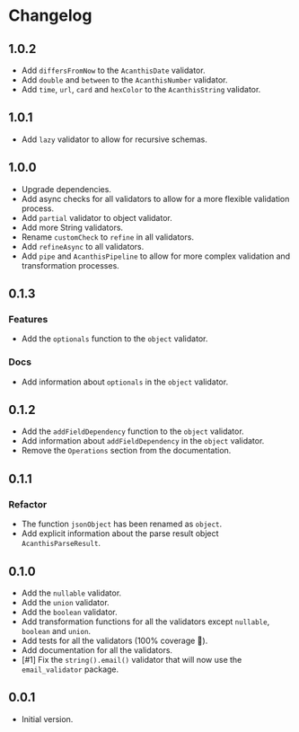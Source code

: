 # Changelog

## 1.0.2

- Add `differsFromNow` to the `AcanthisDate` validator.
- Add `double` and `between` to the `AcanthisNumber` validator.
- Add `time`, `url`, `card` and `hexColor` to the `AcanthisString` validator.

## 1.0.1

- Add `lazy` validator to allow for recursive schemas.

## 1.0.0

- Upgrade dependencies.
- Add async checks for all validators to allow for a more flexible validation process.
- Add `partial` validator to object validator.
- Add more String validators.
- Rename `customCheck` to `refine` in all validators.
- Add `refineAsync` to all validators.
- Add `pipe` and  `AcanthisPipeline` to allow for more complex validation and transformation processes.

## 0.1.3

### Features

- Add the `optionals` function to the `object` validator.

### Docs

- Add information about `optionals` in the `object` validator.

## 0.1.2

- Add the `addFieldDependency` function to the `object` validator.
- Add information about `addFieldDependency` in the `object` validator.
- Remove the `Operations` section from the documentation.

## 0.1.1

### Refactor

- The function `jsonObject` has been renamed as `object`.
- Add explicit information about the parse result object `AcanthisParseResult`.

## 0.1.0

- Add the `nullable` validator.
- Add the `union` validator.
- Add the `boolean` validator.
- Add transformation functions for all the validators except `nullable`, `boolean` and `union`.
- Add tests for all the validators (100% coverage 🎉).
- Add documentation for all the validators.
- [#1] Fix the `string().email()` validator that will now use the `email_validator` package.

## 0.0.1

- Initial version.
